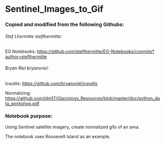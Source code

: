 # Sentinel_Images_to_Gif

### Copied and modified from the following Githubs:

###### Stef Lhermitte steflhermitte:

  EO Notebooks:
  https://github.com/steflhermitte/EO-Notebooks/commits?author=steflhermitte





###### Bryan Riel bryanvriel:

  Iceutils:
  https://github.com/bryanvriel/iceutils

  Normalizing:
  https://github.com/jdm17/Glaciology_Resources/blob/master/doc/python_data_workshop.pdf




 

### Notebook purpose:
Using Sentinel satellite imagery, create normalized gifs of an area.

The notebook uses Roosevelt Island as an example.
